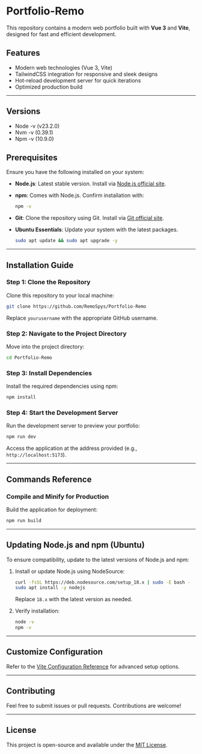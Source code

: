 
# Portfolio-Remo

This repository contains a modern web portfolio built with **Vue 3** and **Vite**, designed for fast and efficient development.

## Features

- Modern web technologies (Vue 3, Vite)
- TailwindCSS integration for responsive and sleek designs
- Hot-reload development server for quick iterations
- Optimized production build

---
## Versions
- Node -v (v23.2.0)
- Nvm -v (0.39.1)
- Npm -v (10.9.0)

## Prerequisites

Ensure you have the following installed on your system:

- **Node.js**: Latest stable version. Install via [Node.js official site](https://nodejs.org/).
- **npm**: Comes with Node.js. Confirm installation with:

  ```sh
  npm -v
  ```

- **Git**: Clone the repository using Git. Install via [Git official site](https://git-scm.com/).

- **Ubuntu Essentials**: Update your system with the latest packages.

  ```sh
  sudo apt update && sudo apt upgrade -y
  ```

---

## Installation Guide

### Step 1: Clone the Repository

Clone this repository to your local machine:

```sh
git clone https://github.com/RemoSpys/Portfolio-Remo
```

Replace `yourusername` with the appropriate GitHub username.

### Step 2: Navigate to the Project Directory

Move into the project directory:

```sh
cd Portfolio-Remo
```

### Step 3: Install Dependencies

Install the required dependencies using npm:

```sh
npm install
```

### Step 4: Start the Development Server

Run the development server to preview your portfolio:

```sh
npm run dev
```

Access the application at the address provided (e.g., `http://localhost:5173`).

---

## Commands Reference

### Compile and Minify for Production

Build the application for deployment:

```sh
npm run build
```

---

## Updating Node.js and npm (Ubuntu)

To ensure compatibility, update to the latest versions of Node.js and npm:

1. Install or update Node.js using NodeSource:

   ```sh
   curl -fsSL https://deb.nodesource.com/setup_18.x | sudo -E bash -
   sudo apt install -y nodejs
   ```

   Replace `18.x` with the latest version as needed.

2. Verify installation:

   ```sh
   node -v
   npm -v
   ```

---

## Customize Configuration

Refer to the [Vite Configuration Reference](https://vite.dev/config/) for advanced setup options.

---

## Contributing

Feel free to submit issues or pull requests. Contributions are welcome!

---

## License

This project is open-source and available under the [MIT License](LICENSE).
